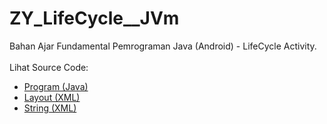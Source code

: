 # ZY_LifeCycle__JVm
Bahan Ajar Fundamental Pemrograman Java (Android) - LifeCycle Activity.<br><br>
Lihat Source Code:<br>
- <a href="https://github.com/RizkyKhapidsyah/ZY_LifeCycle__JVm/blob/master/src/com/rk/lc/MainActivity.java">Program (Java)</a><br>
- <a href="https://github.com/RizkyKhapidsyah/ZY_LifeCycle__JVm/blob/master/res/layout/activity_main.xml">Layout (XML)</a><br>
- <a href="https://github.com/RizkyKhapidsyah/ZY_LifeCycle__JVm/blob/master/res/values/strings.xml">String (XML)</a>
